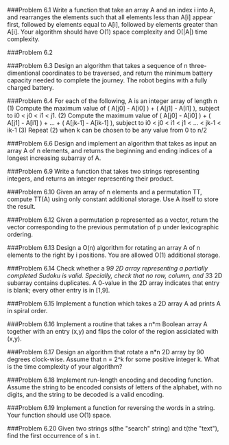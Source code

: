 ###Problem 6.1
Write a function that take an array A and an index i into A, and rearranges the elements such that all elements less than A[i] appear first, followed by elements equal to A[i], followed by elements greater than A[i]. Your algorithm should have O(1) space complexity and O(|A|) time complexity.

###Problem 6.2


###Problem 6.3
Design an algorithm that takes a sequence of n three-dimentional coordinates to be traversed, and return the minimum battery capacity needed to complete the journey. The robot begins with a fully charged battery.

###Problem 6.4
For each of the following, A is an integer array of length n
(1) Compute the maximum value of ( A[j0] - A[i0] ) + ( A[j1] - A[i1] ), subject to i0 < j0 < i1 < j1.
(2) Compute the maximum value of ( A[j0] - A[i0] ) + ( A[j1] - A[i1] ) + ... + ( A[jk-1] - A[ik-1] ), subject to i0 < j0 < i1 < j1 < ... < jk-1 < ik-1
(3) Repeat (2) when k can be chosen to be any value from 0 to n/2

###Problem 6.6
Design and implement an algorithm that takes as input an array A of n elements, and returns the beginning and ending indices of a longest increasing subarray of A.

###Problem 6.9
Write a function that takes two strings representing integers, and returns an integer representing their product.

###Problem 6.10
Given an array of n elements and a permutation TT, compute TT(A) using only constant additional storage. Use A itself to store the result.

###Problem 6.12
Given a permutation p represented as a vector, return the vector corresponding to the previous permutation of p under lexicographic ordering.

###Problem 6.13
Design a O(n) algorithm for rotating an array A of n elements to the right by i positions. You are allowed O(1) additional storage.

###Problem 6.14
Check whether a 9*9 2D array representing a partially completed Sudoku is valid. Specially, check that no row, column, and 3*3 2D subarray contains duplicates. A 0-value in the 2D array indicates that entry is blank; every other entry is in [1,9].

###Problem 6.15
Implement a function which takes a 2D array A ad prints A in spiral order.

###Problem 6.16
Implement a routine that takes a n*m Boolean array A together with an entry (x,y) and flips the color of the region assiciated with (x,y).

###Problem 6.17
Design an algorithm that rotate a n*n 2D array by 90 degrees clock-wise. Assume that n = 2^k for some positive integer k. What is the time complexity of your algorithm?

###Problem 6.18
Implement run-length encoding and decoding function. Assume the string to be encoded consists of letters of the alphabet, with no digits, and the string to be decoded is a valid encoding.

###Problem 6.19
Implement a function for reversing the words in a string. Your function should use O(1) space.

###Problem 6.20
Given two strings s(the "search" string) and t(the "text"), find the first occurrence of s in t.
